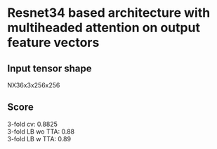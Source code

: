 # Resnet34 based architecture with multiheaded attention on output feature vectors

## Input tensor shape 

NX36x3x256x256

## Score
3-fold cv: 0.8825<br/>
3-fold LB wo TTA: 0.88<br/>
3-fold LB w TTA: 0.89<br/>
